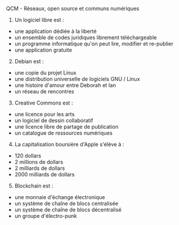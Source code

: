 QCM - Réseaux, open source et communs numériques

1. Un logiciel libre est :

- une application dédiée à la liberté
- un ensemble de codes juridiques librement téléchargeable
- un programme informatique qu'on peut lire, modifier et re-publier
- une application gratuite

2. Debian est :

- une copie du projet Linux
- une distribution universelle de logiciels GNU / Linux
- une histoire d'amour entre Deborah et Ian
- un réseau de rencontres

3. Creative Commons est :

- une licence pour les arts
- un logiciel de dessin collaboratif
- une licence libre de partage de publication
- un catalogue de ressources numériques


4. La capitalisation boursière d'Apple s'élève à :

- 120 dollars
- 2 millions de dollars
- 2 milliards de dollars
- 2000 milliards de dollars

5. Blockchain est :

- une monnaie d'échange électronique
- un système de chaîne de blocs centralisée
- un système de chaîne de blocs décentralisé
- un groupe d'électro-punk
